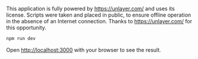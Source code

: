 This application is fully powered by https://unlayer.com/ and uses its license. Scripts were taken and placed in public, to ensure offline operation in the absence of an Internet connection. Thanks to https://unlayer.com/ for this opportunity.

```bash
npm run dev

```

Open [http://localhost:3000](http://localhost:3000) with your browser to see the result.
